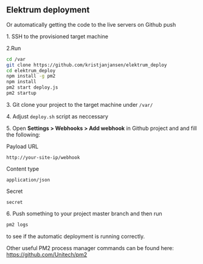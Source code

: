 ## Elektrum deployment 

Or automatically getting the code to the live servers on Github push

1\. SSH to the provisioned target machine

2\.Run

```sh
cd /var
git clone https://github.com/kristjanjansen/elektrum_deploy
cd elektrum_deploy
npm install -g pm2
npm install
pm2 start deploy.js
pm2 startup
```

3\. Git clone your project to the target machine under ```/var/```

4\. Adjust `deploy.sh` script as neccessary

5\. Open **Settings > Webhooks > Add webhook** in Github project and and fill the following:

Payload URL

    http://your-site-ip/webhook

Content type

    application/json

Secret

    secret

6\. Push something to your project master branch and then run

```sh
pm2 logs
```

to see if the automatic deployment is running correctly.

Other useful PM2 process manager commands can be found here: https://github.com/Unitech/pm2


